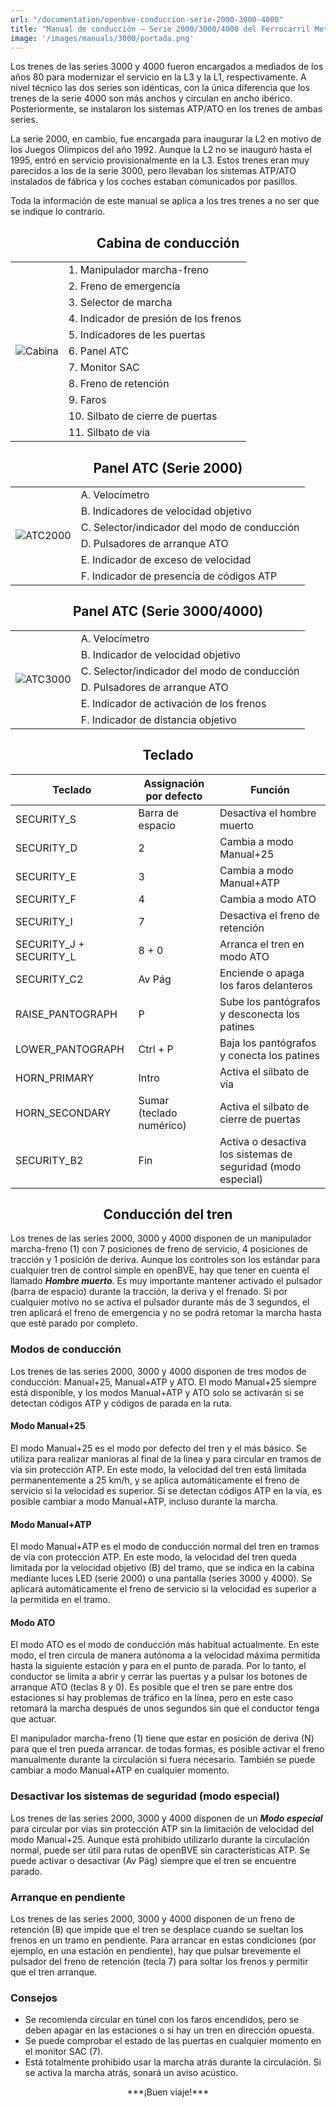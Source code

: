 ```yaml
---
url: "/documentation/openbve-conduccion-serie-2000-3000-4000"
title: "Manual de conducción – Serie 2000/3000/4000 del Ferrocarril Metropolitano de Barcelona"
image: '/images/manuals/3000/portada.png'
---
```

Los trenes de las series 3000 y 4000 fueron encargados a mediados de los años 80 para modernizar el servicio en la L3 y la L1, respectivamente. A nivel técnico las dos series son idénticas, con la única diferencia que los trenes de la serie 4000 son más anchos y circulan en ancho ibérico. Posteriormente, se instalaron los sistemas ATP/ATO en los trenes de ambas series.

La serie 2000, en cambio, fue encargada para inaugurar la L2 en motivo de los Juegos Olímpicos del año 1992. Aunque la L2 no se inauguró hasta el 1995, entró en servicio 
provisionalmente en la L3. Estos trenes eran muy parecidos a los de la serie 3000, pero llevaban los sistemas ATP/ATO instalados de fábrica y los coches estaban comunicados por pasillos.

Toda la información de este manual se aplica a los tres trenes a no ser que se indique lo contrario.

<center><h2>Cabina de conducción</h2></center>

<table>
<tr><td rowspan=11><img src="/images/manuals/3000/Cabina.png" alt="Cabina"></td><td>1. Manipulador marcha-freno</td></tr>
<tr><td>2. Freno de emergencia</td></tr>
<tr><td>3. Selector de marcha</td></tr>
<tr><td>4. Indicador de presión de los frenos</td></tr>
<tr><td>5. Indicadores de les puertas</td></tr>
<tr><td>6. Panel ATC</td></tr>
<tr><td>7. Monitor SAC</td></tr>
<tr><td>8. Freno de retención</td></tr>
<tr><td>9. Faros</td></tr>
<tr><td>10. Silbato de cierre de puertas</td></tr>
<tr><td>11. Silbato de vía</td></tr>
</table>

<center><h2>Panel ATC (Serie 2000)</h2></center>

<table>
<tr><td rowspan=6><img src="/images/manuals/3000/ATC2000.png" alt="ATC2000"></td><td>A. Velocímetro</td></tr>
<tr><td>B. Indicadores de velocidad objetivo</td></tr>
<tr><td>C. Selector/indicador del modo de conducción</td></tr>
<tr><td>D. Pulsadores de arranque ATO</td></tr>
<tr><td>E. Indicador de exceso de velocidad</td></tr>
<tr><td>F. Indicador de presencia de códigos ATP</td></tr>
</table>

<center><h2>Panel ATC (Serie 3000/4000)</h2></center>

<table>
<tr><td rowspan=6><img src="/images/manuals/3000/ATC3000.png" alt="ATC3000"></td><td>A. Velocímetro</td></tr>
<tr><td>B. Indicador de velocidad objetivo</td></tr>
<tr><td>C. Selector/indicador del modo de conducción</td></tr>
<tr><td>D. Pulsadores de arranque ATO</td></tr>
<tr><td>E. Indicador de activación de los frenos</td></tr>
<tr><td>F. Indicador de distancia objetivo</td></tr>
</table>

<center><h2>Teclado</h2></center>

| Teclado | Assignación por defecto | Función |
| ------------ | ------------- | ------------- |
| SECURITY_S | Barra de espacio | Desactiva el hombre muerto |
| SECURITY_D | 2 | Cambia a modo Manual+25 |
| SECURITY_E | 3 | Cambia a modo Manual+ATP |
| SECURITY_F | 4 | Cambia a modo ATO |
| SECURITY_I | 7 | Desactiva el freno de retención |
| SECURITY_J + SECURITY_L | 8 + 0 | Arranca el tren en modo ATO |
| SECURITY_C2 | Av Pág | Enciende o apaga los faros delanteros |
| RAISE_PANTOGRAPH | P | Sube los pantógrafos y desconecta los patines |
| LOWER_PANTOGRAPH | Ctrl + P | Baja los pantógrafos y conecta los patines |
| HORN_PRIMARY | Intro | Activa el silbato de vía |
| HORN_SECONDARY | Sumar (teclado numérico) | Activa el silbato de cierre de puertas |
| SECURITY_B2 | Fin | Activa o desactiva los sistemas de seguridad (modo especial) |

<center><h2>Conducción del tren</h2></center>

Los trenes de las series 2000, 3000 y 4000 disponen de un manipulador marcha-freno (1) con 7 posiciones de freno de servicio, 4 posiciones de tracción y 1 posición de deriva. Aunque los controles son los estándar para cualquier tren de control simple en openBVE, hay que tener en cuenta el llamado ***Hombre muerto***. Es muy importante mantener activado el pulsador (barra de espacio) durante la tracción, la deriva y el frenado. Si por cualquier motivo no se activa el pulsador durante más de 3 segundos, el tren aplicará el freno de emergencia y no se podrá retomar la marcha hasta que esté parado por completo.

### Modos de conducción

Los trenes de las series 2000, 3000 y 4000 disponen de tres modos de conducción: Manual+25, Manual+ATP y ATO. El modo Manual+25 siempre está disponible, y los modos Manual+ATP y ATO solo se activarán si se detectan códigos ATP y códigos de parada en la ruta.

#### Modo Manual+25

El modo Manual+25 es el modo por defecto del tren y el más básico. Se utiliza para realizar manioras al final de la línea y para circular en tramos de vía sin protección ATP. En este modo, la velocidad del tren está limitada permanentemente a 25 km/h, y se aplica automáticamente el freno de servicio si la velocidad es superior. Si se detectan códigos ATP en la vía, es posible cambiar a modo Manual+ATP, incluso durante la marcha.

#### Modo Manual+ATP

El modo Manual+ATP es el modo de conducción normal del tren en tramos de vía con protección ATP. En este modo, la velocidad del tren queda limitada por la velocidad objetivo (B) del tramo, que se indica en la cabina mediante luces LED (serie 2000) o una pantalla (series 3000 y 4000). Se aplicará automáticamente el freno de servicio si la velocidad es superior a la permitida en el tramo.

#### Modo ATO

El modo ATO es el modo de conducción más habitual actualmente. En este modo, el tren circula de manera autónoma a la velocidad máxima permitida hasta la siguiente estación y para en el punto de parada. Por lo tanto, el conductor se limita a abrir y cerrar las puertas y a pulsar los botones de arranque ATO (teclas 8 y 0). Es posible que el tren se pare entre dos estaciones si hay problemas de tráfico en la línea, pero en este caso retomará la marcha después de unos segundos sin que el conductor tenga que actuar.

El manipulador marcha-freno (1) tiene que estar en posición de deriva (N) para que el tren pueda arrancar. de todas formas, es posible activar el freno manualmente durante la circulación si fuera necesario. También se puede cambiar a modo Manual+ATP en cualquier momento.

### Desactivar los sistemas de seguridad (modo especial)

Los trenes de las series 2000, 3000 y 4000 disponen de un ***Modo especial*** para circular por vías sin protección ATP sin la limitación de velocidad del modo Manual+25. Aunque está prohibido utilizarlo durante la circulación normal, puede ser útil para rutas de openBVE sin características ATP. Se puede activar o desactivar (Av Pág) siempre que el tren se encuentre parado.

### Arranque en pendiente

Los trenes de las series 2000, 3000 y 4000 disponen de un freno de retención (8) que impide que el tren se desplace cuando se sueltan los frenos en un tramo en pendiente. Para arrancar en estas condiciones (por ejemplo, en una estación en pendiente), hay que pulsar brevemente el pulsador del freno de retención (tecla 7) para soltar los frenos y permitir que el tren arranque.

### Consejos

* Se recomienda circular en túnel con los faros encendidos, pero se deben apagar en las estaciones o si hay un tren en dirección opuesta.
* Se puede comprobar el estado de las puertas en cualquier momento en el monitor SAC (7).
* Está totalmente prohibido usar la marcha atrás durante la circulación. Si se activa la marcha atrás, sonará un aviso acústico.

<center>***¡Buen viaje!***</center>
